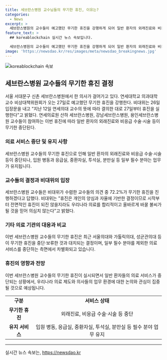```yaml
---
title: 세브란스병원 교수님들의 무기한 휴진, 이유는?
categories:
  - News
excerpt: >
  세브란스병원의 교수들이 예고했던 무기한 휴진을 강행하게 되어 일반 환자의 외래진료와 비응급 수술·시술 등이 무기한 중단되는 사태가 벌어졌다. 이 결정은 서울의대와 가톨릭의대, 성균관의대 등의 결정과 대비되는 것으로, 72.2%의 의사들이 찬성했으며, 일부 필수 분야는 업무가 유지되나 전반적으로 의료 서비스가 중단될 전망이다.
feature_text: >
  ## koreablockchain 실시간 뉴스 속보입니다.

  세브란스병원의 교수들이 예고했던 무기한 휴진을 강행하게 되어 일반 환자의 외래진료와 비응급 수술·시술 등이 무기한 중단되는 사태가 벌어졌다. 이 결정은 서울의대와 가톨릭의대, 성균관의대 등의 결정과 대비되는 것으로, 72.2%의 의사들이 찬성했으며, 일부 필수 분야는 업무가 유지되나 전반적으로 의료 서비스가 중단될 전망이다.
image: 'https://newsdao.kr/res/images/meta/newsdao_breakingnews.jpg'
---
```


<p><img src="https://newsdao.kr/res/images/meta/newsdao_breakingnews.jpg" alt="koreablockchain 속보" /></p>

<h2 data-ke-size="size26">세브란스병원 교수들의 무기한 휴진 결정</h2>

<p data-ke-size="size16">서울 서대문구 신촌 세브란스병원에서 한 의사가 걸어가고 있다. 연세대학교 의과대학 교수 비상대책위원회가 오는 27일로 예고했던 무기한 휴진을 강행한다. 비대위는 26일 입장문을 내고 "지난 12일 연세의대 교수의 뜻에 따라 결의한 대로 27일부터 휴진을 실행한다"고 밝혔다. 연세의료원 산하 세브란스병원, 강남세브란스병원, 용인세브란스병원 교수들이 참여하는 이번 휴진에 따라 일반 환자의 외래진료와 비응급 수술·시술 등이 무기한 중단된다.</p>

<h3>의료 서비스 중단 및 유지 사항</h3>

<p data-ke-size="size16">세브란스병원 교수들의 무기한 휴진으로 인해 일반 환자의 외래진료와 비응급 수술·시술 등이 중단되나, 입원 병동과 응급실, 중환자실, 투석실, 분만실 등 일부 필수 분야는 업무가 유지됩니다.</p>

<h3>교수들의 결정과 비대위의 입장</h3>

<p data-ke-size="size16">세브란스병원 교수들은 비대위가 수렴한 교수들의 의견 중 72.2%가 무기한 휴진을 진행하겠다고 답했다. 비대위는 "휴진은 개인의 양심과 자율에 기반한 결정이므로 시작부터 전면적인 휴진이 되진 않을지라도 우리나라 의료를 합리적이고 올바르게 바꿀 불씨가 될 것을 믿어 의심치 않는다"고 밝혔다.</p>

<h3>기타 의료 기관의 대응과 비교</h3>

<p data-ke-size="size16">이번 세브란스병원 교수들의 무기한 휴진은 최근 서울의대와 가톨릭의대, 성균관의대 등이 무기한 휴진을 중단·보류한 것과 대치되는 결정이며, 일부 필수 분야를 제외한 의료 서비스를 중단하는 측면에서 차별화되고 있습니다.</p>

<h3>휴진의 영향과 전망</h3>

<p data-ke-size="size16">이번 세브란스병원 교수들의 무기한 휴진이 실시되면서 일반 환자들의 의료 서비스가 중단되는 상황에서, 우리나라 의료 제도와 의사들의 업무 환경에 대한 논의와 관심이 집중될 것으로 예상됩니다.</p>

<table>
<tbody>
<tr>
<td style="text-align: center; height: 17px;"><b>구분</b></td>
<td style="text-align: center; height: 17px;"><b>서비스 상태</b></td>
</tr>
<tr>
<td style="text-align: center; height: 17px;"><b>무기한 휴진</b></td>
<td style="text-align: center; height: 17px;">외래진료, 비응급 수술·시술 등 중단</td>
</tr>
<tr>
<td style="text-align: center; height: 17px;"><b>유지 서비스</b></td>
<td style="text-align: center; height: 17px;">입원 병동, 응급실, 중환자실, 투석실, 분만실 등 필수 분야 업무 유지</td>
</tr>
</tbody>
</table>

<hr>
실시간 뉴스 속보는, <a href="https://newsdao.kr" rel="dofollow">https://newsdao.kr</a>


